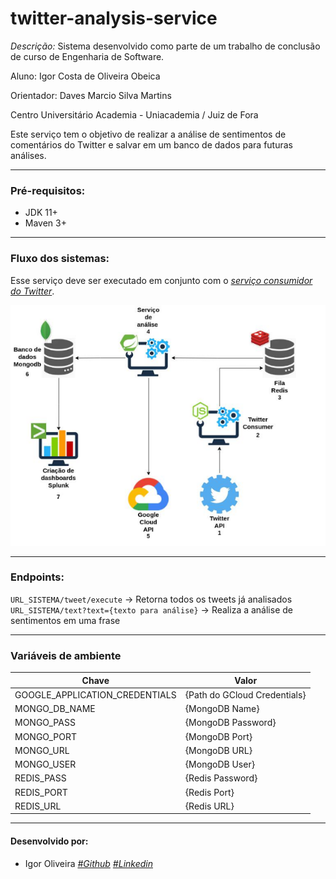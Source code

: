 # twitter-analysis-service

*Descrição:* Sistema desenvolvido como parte de um trabalho de conclusão de curso de Engenharia de Software.

Aluno: Igor Costa de Oliveira Obeica

Orientador: Daves Marcio Silva Martins

Centro Universitário Academia - Uniacademia / Juiz de Fora

Este serviço tem o objetivo de realizar a análise de sentimentos de comentários do Twitter e salvar em um banco de dados para futuras análises.

---
### Pré-requisitos:
- JDK 11+
- Maven 3+

---

### Fluxo dos sistemas:
Esse serviço deve ser executado em conjunto com o [*serviço consumidor do Twitter*](https://github.com/IgorCooli/twitter-consumer).

![img.png](img.png)

---

### Endpoints:
`URL_SISTEMA/tweet/execute` -> Retorna todos os tweets já analisados
`URL_SISTEMA/text?text={texto para análise}` -> Realiza a análise de sentimentos em uma frase

---

### Variáveis de ambiente

| Chave  | Valor |
| ------------- | ------------- |
| GOOGLE_APPLICATION_CREDENTIALS  | {Path do GCloud Credentials}  |
| MONGO_DB_NAME  | {MongoDB Name}  |
| MONGO_PASS  | {MongoDB Password}  |
| MONGO_PORT  | {MongoDB Port}  |
| MONGO_URL  | {MongoDB URL}  |
| MONGO_USER  | {MongoDB User}  |
| REDIS_PASS  | {Redis Password}  |
| REDIS_PORT  | {Redis Port}  |
| REDIS_URL  | {Redis URL}  |

---

#### Desenvolvido por:
- Igor Oliveira [*#Github*](https://github.com/IgorCooli) [*#Linkedin*](https://www.linkedin.com/in/igor-obeica/)
